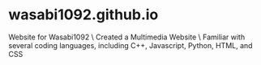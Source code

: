# wasabi1092.github.io
Website for Wasabi1092 \\
Created a Multimedia Website \\
Familiar with several coding languages, including C++, Javascript, Python, HTML, and CSS
